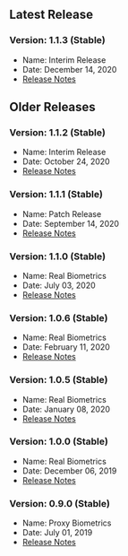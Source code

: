 ## Latest Release

### Version: 1.1.3 (Stable)
- Name: Interim Release
- Date: December 14, 2020
- [Release Notes](Release-Notes-1.1.3.md)

## Older Releases

### Version: 1.1.2 (Stable)
- Name: Interim Release
- Date: October 24, 2020
- [Release Notes](Release-Notes-1.1.2.md)

### Version: 1.1.1 (Stable)
- Name: Patch Release
- Date: September 14, 2020
- [Release Notes](Release-Notes-1.1.1.md)

### Version: 1.1.0 (Stable)
- Name: Real Biometrics
- Date: July 03, 2020
- [Release Notes](Release-Notes-1.1.0.md)

### Version: 1.0.6 (Stable)
- Name: Real Biometrics
- Date: February 11, 2020
- [Release Notes](Release-Notes-1.0.6.md)

### Version: 1.0.5 (Stable)
- Name: Real Biometrics
- Date: January 08, 2020
- [Release Notes](Release-Notes-1.0.5.md)

### Version: 1.0.0 (Stable)
- Name: Real Biometrics
- Date: December 06, 2019
- [Release Notes](Release-Notes-1.0.0.md)

### Version: 0.9.0 (Stable)
- Name: Proxy Biometrics
- Date: July 01, 2019
- [Release Notes](Release-Notes-0.9.0.md)
